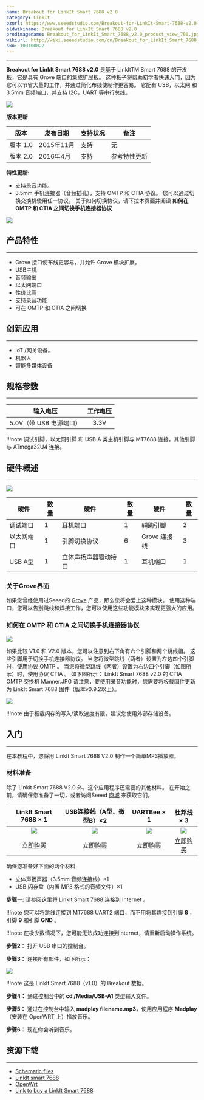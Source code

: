 ```yaml
---
name: Breakout for LinkIt Smart 7688 v2.0
category: LinkIt
bzurl: https://www.seeedstudio.com/Breakout-for-LinkIt-Smart-7688-v2.0-p-2641.html
oldwikiname: Breakout for LinkIt Smart 7688 v2.0
prodimagename: Breakout_for_LinkIt_Smart_7688_v2.0_product_view_700.jpg
wikiurl: http://wiki.seeedstudio.com/cn/Breakout_for_LinkIt_Smart_7688_v2.0   
sku: 103100022
---
```


---
**Breakout for LinkIt Smart 7688 v2.0** 是基于 LinkItTM Smart 7688 的开发板，它是具有 Grove 端口的集成扩展板。 这种板子将帮助初学者快速入门，因为它可以节省大量的工作，并通过简化布线使制作更容易。 它配有 USB，以太网 和 3.5mm 音频端口，并支持 I2C，UART 等串行总线。

![](https://github.com/SeeedDocument/Breakout_for_LinkIt_Smart_7688_v2_0/blob/master/image/Breakout_for_LinkIt_Smart_7688_v2.0_product_view_700.jpg?raw=true)

**版本更新**

|版本 | 发布日期 |支持状况 |备注                 |
|------------------|--------------|---------------|-----------------------|
|版本 1.0       |2015年11月 |支持     |	无                 |
|版本 2.0       | 2016年4月	  |支持     | 参考特性更新|

**特性更新:**

* 支持录音功能。
* 3.5mm 手机连接器（音频插孔），支持 OMTP 和 CTIA 协议。 您可以通过切换交换机使用任一协议。 关于如何切换协议，请下拉本页面并阅读 **如何在 OMTP 和 CTIA 之间切换手机连接器协议**


[![](https://github.com/SeeedDocument/wiki_chinese/raw/master/docs/images/click_to_buy.PNG)](https://item.taobao.com/item.htm?spm=a1z10.3-c.w4002-11172317909.10.4d6f2139A3dPkl&id=533263194788)

## 产品特性
---
* Grove 接口使布线更容易，并允许 Grove 模块扩展。
* USB主机
* 音频输出
* 以太网端口
* 性价比高
* 支持录音功能
* 可在 OMTP 和 CTIA 之间切换

## 创新应用
---
* IoT /网关设备。
* 机器人
* 智能多媒体设备


## 规格参数
---
|输入电压|工作电压|
|:---------------:|:---------------:|
| 5.0V（带 USB 电源端口）| 3.3V |


!!!note
    调试引脚，以太网引脚 和 USB A 类主机引脚与 MT7688 连接，其他引脚与 ATmega32U4 连接。

## 硬件概述
---
![](https://github.com/SeeedDocument/Breakout_for_LinkIt_Smart_7688_v2_0/blob/master/image/Breakout_for_LinkIt_Smart_7688_v2.0_hardware_connections_1200_s.jpg?raw=true)


|硬件|数量|硬件|数量|硬件|数量|
| ---| ---| ---| ---| ---| ---|
|调试端口| 1 |耳机端口| 1 |辅助引脚| 2 |
|以太网端口| 1 |引脚切换协议| 6 | Grove 连接线| 3 |
| USB A型| 1 |立体声扬声器驱动接口| 1 |耳机端口|1|


### 关于Grove界面

如果您曾经使用过Seeed的 [Grove](http://wiki.seeedstudio.com/cn/Grove_System/) 产品，那么您将会爱上这种模块。 使用这种端口，您可以告别跳线和焊接工作，您可以使用这些功能模块来实现更强大的应用。

### 如何在 OMTP 和 CTIA 之间切换手机连接器协议

![](https://github.com/SeeedDocument/Breakout_for_LinkIt_Smart_7688_v2_0/raw/master/image/Breakout_for_LinkIt_Smart_7688_v2.0_switch_procotol_1200_.jpg)


如果比较 V1.0 和 V2.0 版本，您可以注意到右下角有六个引脚和两个跳线帽。 这些引脚用于切换手机连接器协议。 当您将微型跳线（两者）设置为左边四个引脚时，使用协议 OMTP 。 当您将微型跳线（两者）设置为右边四个引脚（如图所示）时，使用协议 CTIA 。 如下图所示：
LinkIt Smart 7688 v2.0 的 CTIA OMTP 交换机 Manner.JPG
请注意，要使用录音功能时，您需要将板载固件更新为 LinkIt Smart 7688 固件（版本v0.9.2以上）。

![](https://github.com/SeeedDocument/Breakout_for_LinkIt_Smart_7688_v2_0/raw/master/image/Breakout_for_LinkIt_Smart_7688_v2.0_CTIA_OMTP_Switch_Manner.JPG)

!!!note
    由于板载闪存的写入/读取速度有限，建议您使用外部存储设备。


## 入门
---
在本教程中，您将用 LinkIt Smart 7688 V2.0 制作一个简单MP3播放器。

### 材料准备
除了 Linkit Smart 7688 V2.0 外，这个应用程序还需要的其他材料。 在开始之前，请确保您准备了一切，或者访问Seeed [商城](https://shop123145485.taobao.com/?spm=a230r.7195193.1997079397.2.UZu8Jk&qq-pf-to=pcqq.c2c) 来获取它们。

|LinkIt Smart 7688 × 1|USB连接线（A型、微型B）×2|UARTBee × 1 |杜邦线 × 3
|:---:|:---:|:---:|:---:|
|![](https://github.com/SeeedDocument/Breakout_for_LinkIt_Smart_7688_v2_0/raw/master/image/linkit%20smart%207688.jpg)|![](https://github.com/SeeedDocument/Breakout_for_LinkIt_Smart_7688_v2_0/raw/master/image/48cmUSBc.jpg)|![](https://github.com/SeeedDocument/Breakout_for_LinkIt_Smart_7688_v2_0/raw/master/image/UartSBee%20V5_01.jpg)|![](https://github.com/SeeedDocument/Breakout_for_LinkIt_Smart_7688_v2_0/raw/master/image/jw100n.jpg)
|[立即购买](https://item.taobao.com/item.htm?spm=a1z10.3-c.w4002-11172317909.11.6a77517b8Okzfx&id=524890877407)|[立即购买](https://item.taobao.com/item.htm?spm=a1z10.3-c.w4002-11172317909.9.32773eecsNElSp&id=521385344999)|[立即购买](https://item.taobao.com/item.htm?spm=a1z10.3-c.w4002-11172317909.9.36fb87ecjdoIvQ&id=45486590205)|[立即购买](https://item.taobao.com/item.htm?spm=a1z10.3-c.w4002-11172317909.17.19f0ef48DqRUyt&id=45783422315)|

确保您准备好下面的两个材料
- 立体声扬声器（3.5mm 音频连接线）×1
- USB 闪存盘（内置 MP3 格式的音频文件）×1

**步骤一:**  请参阅[这里](http://www.seeedstudio.com/wiki/LinkIt_Smart_7688#Getting_Started)将 LinkIt Smart 7688 连接到 Internet 。


!!!note
    您可以将跳线连接到 MT7688 UART2 端口，而不用将其焊接到引脚 **8** ，引脚 **9** 和引脚 **GND** 。

!!!note
    在极少数情况下，您可能无法成功连接到Internet，请重新启动操作系统。

**步骤2：** 打开 USB 串口的控制台。

  **步骤3：** 连接所有部件，如下所示：

![](https://github.com/SeeedDocument/Breakout_for_LinkIt_Smart_7688_v2_0/raw/master/image/Breakout_for_LinkIt_Smart_7688_demo_connection_New.jpg)

!!!note
    这是 LinkIt Smart 7688（v1.0）的 Breakout 数据。

**步骤4：** 通过控制台中的 **cd /Media/USB-A1** 类型输入文件。

**步骤5：** 通过在控制台中输入 **madplay filename.mp3**，使用应用程序 **Madplay** （安装在 OpenWRT 上）播放音乐。

**步骤6：** 现在你会听到音乐。

## 资源下载
---

* [Schematic files](https://github.com/SeeedDocument/Breakout_for_LinkIt_Smart_7688_v2_0/blob/master/resource/Breakout_for_LinkIt_Smart_7688_v2.0_schematic_files.zip?raw=true)
* [LinkIt smart 7688](http://www.seeedstudio.com/wiki/LinkIt_Smart_7688)
* [OpenWrt](http://wiki.openwrt.org/doc/howto/user.beginner)
* [Link to buy a LinkIt Smart 7688](http://www.seeedstudio.com/depot/LinkIt-Smart-7688-p-2573.html?cPath=122_142)
